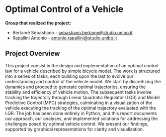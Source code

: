 # Optimal Control of a Vehicle

**Group that realized the project:**
- Bertamè Sebastiano - sebastiano.bertame@studio.unibo.it
- Rapallini Antonio - antonio.rapallini@studio.unibo.it

## Project Overview

This project consist in the design and implementation of an optimal control law for a vehicle described by simple bicycle model. The work is structured into a series of tasks, each building upon the last to evolve our understanding and control of the vehicle model. We start by discretizing the dynamics and proceed to generate optimal trajectories, ensuring the stability and efficiency of vehicle motion. The subsequent tasks involve tracking the trajectory through Linear Quadratic Regulator (LQR) and Model Predictive Control (MPC) strategies, culminating in a visualization of the vehicle executing the tracking of the optimal trajectory evaluated with the LQR.
The job has been done entirely in Python, and this report documents our approach, our analyses, and implemented solutions for addressing the challenges posed by optimal vehicle control. We present our findings, supported by graphical representations for clarity and visualization.

